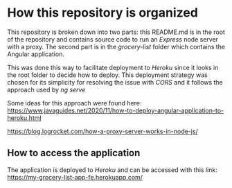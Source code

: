 # How this repository is organized

This repository is broken down into two parts: this README.md is in the root of the repository and contains source code to run an *Express* node server with a proxy. The second part is in the *grocery-list* folder which contains the Angular application.


This was done this way to facilitate deployment to *Heroku* since it looks in the root folder to decide how to deploy. This deployment strategy was chosen for its simplicity for resolving the issue with *CORS* and it follows the approach used by *ng serve*

Some ideas for this approach were found here:
https://www.javaguides.net/2020/11/how-to-deploy-angular-application-to-heroku.html

https://blog.logrocket.com/how-a-proxy-server-works-in-node-js/


## How to access the application 

The application is deployed to *Heroku* and can be accessed with this link:
https://my-grocery-list-app-fe.herokuapp.com/